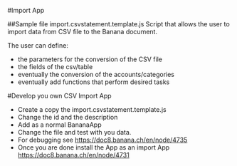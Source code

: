 #Import App

##Sample file import.csvstatement.template.js
Script that allows the user to import data from CSV file to the Banana document.

The user can define:
* the parameters for the conversion of the CSV file
* the fields of the csv/table
* eventually the conversion of the accounts/categories
* eventually add functions that perform desired tasks

#Develop you own CSV Import App
* Create a copy the import.csvstatement.template.js 
* Change the id and the description
* Add as a normal BananaApp 
* Change the file and test with you data.
* For debugging see https://doc8.banana.ch/en/node/4735
* Once you are done install the App as an import App https://doc8.banana.ch/en/node/4731

